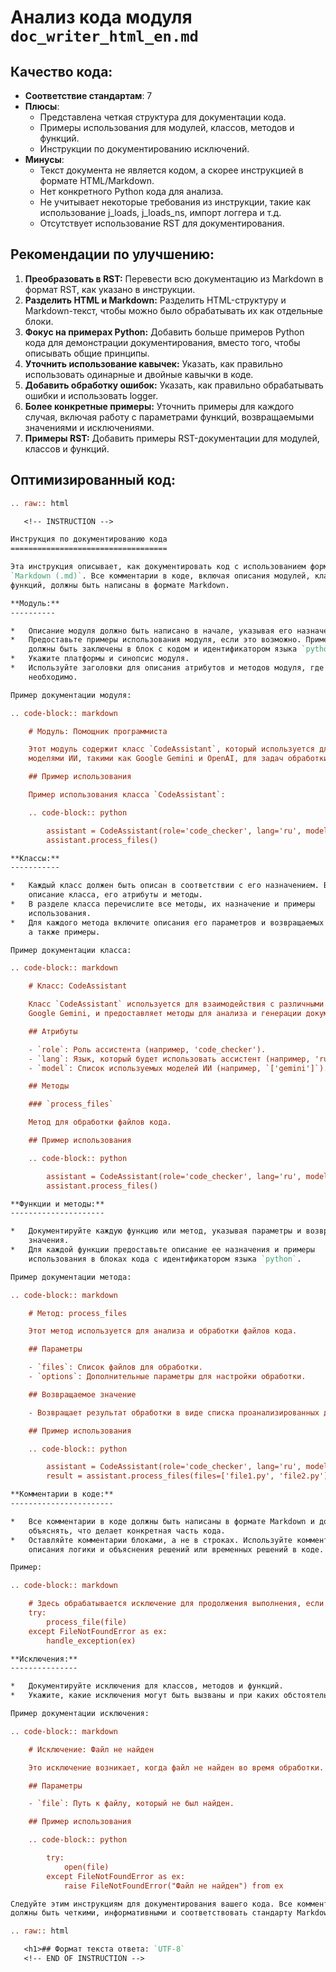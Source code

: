 # Анализ кода модуля `doc_writer_html_en.md`

## Качество кода:

- **Соответствие стандартам**: 7
- **Плюсы**:
    - Представлена четкая структура для документации кода.
    - Примеры использования для модулей, классов, методов и функций.
    - Инструкции по документированию исключений.
- **Минусы**:
    - Текст документа не является кодом, а скорее инструкцией в формате HTML/Markdown.
    - Нет конкретного Python кода для анализа.
    - Не учитывает некоторые требования из инструкции, такие как использование j_loads, j_loads_ns, импорт логгера и т.д.
    - Отсутствует использование RST для документирования.

## Рекомендации по улучшению:

1.  **Преобразовать в RST:** Перевести всю документацию из Markdown в формат RST, как указано в инструкции.
2.  **Разделить HTML и Markdown:** Разделить HTML-структуру и Markdown-текст, чтобы можно было обрабатывать их как отдельные блоки.
3.  **Фокус на примерах Python:** Добавить больше примеров Python кода для демонстрации документирования, вместо того, чтобы описывать общие принципы.
4.  **Уточнить использование кавычек:** Указать, как правильно использовать одинарные и двойные кавычки в коде.
5.  **Добавить обработку ошибок:** Указать, как правильно обрабатывать ошибки и использовать logger.
6.  **Более конкретные примеры:** Уточнить примеры для каждого случая, включая работу с параметрами функций, возвращаемыми значениями и исключениями.
7.  **Примеры RST:** Добавить примеры RST-документации для модулей, классов и функций.

## Оптимизированный код:
```rst
.. raw:: html

   <!-- INSTRUCTION -->

Инструкция по документированию кода
===================================

Эта инструкция описывает, как документировать код с использованием формата
`Markdown (.md)`. Все комментарии в коде, включая описания модулей, классов и
функций, должны быть написаны в формате Markdown.

**Модуль:**
----------

*   Описание модуля должно быть написано в начале, указывая его назначение.
*   Предоставьте примеры использования модуля, если это возможно. Примеры кода
    должны быть заключены в блок с кодом и идентификатором языка `python`.
*   Укажите платформы и синопсис модуля.
*   Используйте заголовки для описания атрибутов и методов модуля, где это
    необходимо.

Пример документации модуля:

.. code-block:: markdown

    # Модуль: Помощник программиста

    Этот модуль содержит класс `CodeAssistant`, который используется для взаимодействия с различными
    моделями ИИ, такими как Google Gemini и OpenAI, для задач обработки кода.

    ## Пример использования

    Пример использования класса `CodeAssistant`:

    .. code-block:: python

        assistant = CodeAssistant(role='code_checker', lang='ru', model=['gemini'])
        assistant.process_files()

**Классы:**
-----------

*   Каждый класс должен быть описан в соответствии с его назначением. Включите
    описание класса, его атрибуты и методы.
*   В разделе класса перечислите все методы, их назначение и примеры
    использования.
*   Для каждого метода включите описания его параметров и возвращаемых значений,
    а также примеры.

Пример документации класса:

.. code-block:: markdown

    # Класс: CodeAssistant

    Класс `CodeAssistant` используется для взаимодействия с различными моделями ИИ, такими как
    Google Gemini, и предоставляет методы для анализа и генерации документации для кода.

    ## Атрибуты

    - `role`: Роль ассистента (например, 'code_checker').
    - `lang`: Язык, который будет использовать ассистент (например, 'ru').
    - `model`: Список используемых моделей ИИ (например, `['gemini']`).

    ## Методы

    ### `process_files`

    Метод для обработки файлов кода.

    ## Пример использования

    .. code-block:: python

        assistant = CodeAssistant(role='code_checker', lang='ru', model=['gemini'])
        assistant.process_files()

**Функции и методы:**
---------------------

*   Документируйте каждую функцию или метод, указывая параметры и возвращаемые
    значения.
*   Для каждой функции предоставьте описание ее назначения и примеры
    использования в блоках кода с идентификатором языка `python`.

Пример документации метода:

.. code-block:: markdown

    # Метод: process_files

    Этот метод используется для анализа и обработки файлов кода.

    ## Параметры

    - `files`: Список файлов для обработки.
    - `options`: Дополнительные параметры для настройки обработки.

    ## Возвращаемое значение

    - Возвращает результат обработки в виде списка проанализированных данных.

    ## Пример использования

    .. code-block:: python

        assistant = CodeAssistant(role='code_checker', lang='ru', model=['gemini'])
        result = assistant.process_files(files=['file1.py', 'file2.py'], options={})

**Комментарии в коде:**
-----------------------

*   Все комментарии в коде должны быть написаны в формате Markdown и должны
    объяснять, что делает конкретная часть кода.
*   Оставляйте комментарии блоками, а не в строках. Используйте комментарии для
    описания логики и объяснения решений или временных решений в коде.

Пример:

.. code-block:: markdown

    # Здесь обрабатывается исключение для продолжения выполнения, если файл не найден
    try:
        process_file(file)
    except FileNotFoundError as ex:
        handle_exception(ex)

**Исключения:**
---------------

*   Документируйте исключения для классов, методов и функций.
*   Укажите, какие исключения могут быть вызваны и при каких обстоятельствах.

Пример документации исключения:

.. code-block:: markdown

    # Исключение: Файл не найден

    Это исключение возникает, когда файл не найден во время обработки.

    ## Параметры

    - `file`: Путь к файлу, который не был найден.

    ## Пример использования

    .. code-block:: python

        try:
            open(file)
        except FileNotFoundError as ex:
            raise FileNotFoundError("Файл не найден") from ex

Следуйте этим инструкциям для документирования вашего кода. Все комментарии
должны быть четкими, информативными и соответствовать стандарту Markdown.

.. raw:: html

   <h1>## Формат текста ответа: `UTF-8`
   <!-- END OF INSTRUCTION -->

```